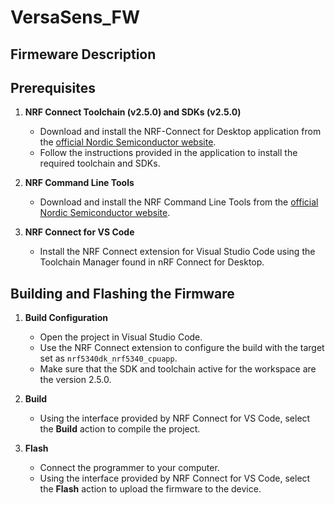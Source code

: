 # VersaSens_FW

## Firmeware Description

## Prerequisites

1. **NRF Connect Toolchain (v2.5.0) and SDKs (v2.5.0)**
    - Download and install the NRF-Connect for Desktop application from the [official Nordic Semiconductor website](https://www.nordicsemi.com/Products/Development-tools/nRF-Connect-for-Desktop).
    - Follow the instructions provided in the application to install the required toolchain and SDKs.

2. **NRF Command Line Tools**
    - Download and install the NRF Command Line Tools from the [official Nordic Semiconductor website](https://www.nordicsemi.com/Products/Development-tools/nRF-Command-Line-Tools).

3. **NRF Connect for VS Code**
    - Install the NRF Connect extension for Visual Studio Code using the Toolchain Manager found in nRF Connect for Desktop.

## Building and Flashing the Firmware

1. **Build Configuration**
   - Open the project in Visual Studio Code.
   - Use the NRF Connect extension to configure the build with the target set as `nrf5340dk_nrf5340_cpuapp`.
   - Make sure that the SDK and toolchain active for the workspace are the version 2.5.0.

2. **Build**
   - Using the interface provided by NRF Connect for VS Code, select the **Build** action to compile the project.

3. **Flash**
   - Connect the programmer to your computer.
   - Using the interface provided by NRF Connect for VS Code, select the **Flash** action to upload the firmware to the device.